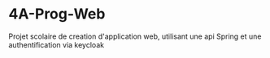 # 4A-Prog-Web
Projet scolaire de creation d'application web, utilisant une api Spring et une authentification via keycloak
